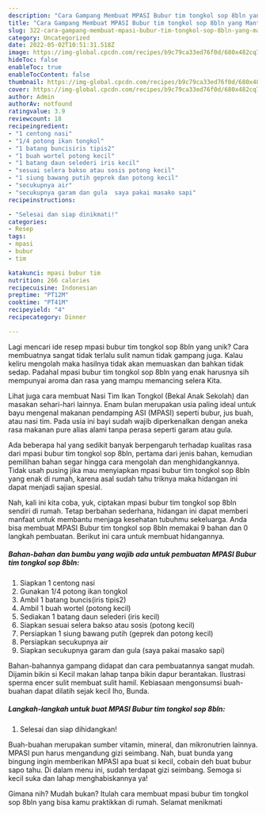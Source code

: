 ```yaml
---
description: "Cara Gampang Membuat MPASI Bubur tim tongkol sop 8bln yang Mantap"
title: "Cara Gampang Membuat MPASI Bubur tim tongkol sop 8bln yang Mantap"
slug: 322-cara-gampang-membuat-mpasi-bubur-tim-tongkol-sop-8bln-yang-mantap
category: Uncategorized
date: 2022-05-02T10:51:31.518Z
image: https://img-global.cpcdn.com/recipes/b9c79ca33ed76f0d/680x482cq70/mpasi-bubur-tim-tongkol-sop-8bln-foto-resep-utama.jpg
hideToc: false
enableToc: true
enableTocContent: false
thumbnail: https://img-global.cpcdn.com/recipes/b9c79ca33ed76f0d/680x482cq70/mpasi-bubur-tim-tongkol-sop-8bln-foto-resep-utama.jpg
cover: https://img-global.cpcdn.com/recipes/b9c79ca33ed76f0d/680x482cq70/mpasi-bubur-tim-tongkol-sop-8bln-foto-resep-utama.jpg
author: Admin
authorAv: notfound
ratingvalue: 3.9
reviewcount: 18
recipeingredient:
- "1 centong nasi"
- "1/4 potong ikan tongkol"
- "1 batang buncisiris tipis2"
- "1 buah wortel potong kecil"
- "1 batang daun selederi iris kecil"
- "sesuai selera bakso atau sosis potong kecil"
- "1 siung bawang putih geprek dan potong kecil"
- "secukupnya air"
- "secukupnya garam dan gula  saya pakai masako sapi"
recipeinstructions:

- "Selesai dan siap dinikmati!"
categories:
- Resep
tags:
- mpasi
- bubur
- tim

katakunci: mpasi bubur tim 
nutrition: 266 calories
recipecuisine: Indonesian
preptime: "PT12M"
cooktime: "PT41M"
recipeyield: "4"
recipecategory: Dinner

---
```





Lagi mencari ide resep mpasi bubur tim tongkol sop 8bln yang unik? Cara membuatnya sangat tidak terlalu sulit namun tidak gampang juga. Kalau keliru mengolah maka hasilnya tidak akan memuaskan dan bahkan tidak sedap. Padahal mpasi bubur tim tongkol sop 8bln yang enak harusnya sih mempunyai aroma dan rasa yang mampu memancing selera Kita.





Lihat juga cara membuat Nasi Tim Ikan Tongkol (Bekal Anak Sekolah) dan masakan sehari-hari lainnya. Enam bulan merupakan usia paling ideal untuk bayu mengenal makanan pendamping ASI (MPASI) seperti bubur, jus buah, atau nasi tim. Pada usia ini bayi sudah wajib diperkenalkan dengan aneka rasa makanan pure alias alami tanpa perasa seperti garam atau gula.

Ada beberapa hal yang sedikit banyak berpengaruh terhadap kualitas rasa dari mpasi bubur tim tongkol sop 8bln, pertama dari jenis bahan, kemudian pemilihan bahan segar hingga cara mengolah dan menghidangkannya. Tidak usah pusing jika mau menyiapkan mpasi bubur tim tongkol sop 8bln yang enak di rumah, karena asal sudah tahu triknya maka hidangan ini dapat menjadi sajian spesial.






Nah, kali ini kita coba, yuk, ciptakan mpasi bubur tim tongkol sop 8bln sendiri di rumah. Tetap berbahan sederhana, hidangan ini dapat memberi manfaat untuk membantu menjaga kesehatan tubuhmu sekeluarga. Anda bisa membuat MPASI Bubur tim tongkol sop 8bln memakai 9 bahan dan 0 langkah pembuatan. Berikut ini cara untuk membuat hidangannya.

<!--inarticleads1-->

##### Bahan-bahan dan bumbu yang wajib ada untuk pembuatan MPASI Bubur tim tongkol sop 8bln:

1. Siapkan 1 centong nasi
1. Gunakan 1/4 potong ikan tongkol
1. Ambil 1 batang buncis(iris tipis2)
1. Ambil 1 buah wortel (potong kecil)
1. Sediakan 1 batang daun selederi (iris kecil)
1. Siapkan sesuai selera bakso atau sosis (potong kecil)
1. Persiapkan 1 siung bawang putih (geprek dan potong kecil)
1. Persiapkan secukupnya air
1. Siapkan secukupnya garam dan gula  (saya pakai masako sapi)


Bahan-bahannya gampang didapat dan cara pembuatannya sangat mudah. Dijamin bikin si Kecil makan lahap tanpa bikin dapur berantakan. Ilustrasi sperma encer sulit membuat sulit hamil. Kebiasaan mengonsumsi buah-buahan dapat dilatih sejak kecil lho, Bunda. 

<!--inarticleads2-->

##### Langkah-langkah untuk buat MPASI Bubur tim tongkol sop 8bln:


1. Selesai dan siap dihidangkan!

Buah-buahan merupakan sumber vitamin, mineral, dan mikronutrien lainnya. MPASI pun harus mengandung gizi seimbang. Nah, buat bunda yang bingung ingin memberikan MPASI apa buat si kecil, cobain deh buat bubur sapo tahu. Di dalam menu ini, sudah terdapat gizi seimbang. Semoga si kecil suka dan lahap menghabiskannya ya! 

Gimana nih? Mudah bukan? Itulah cara membuat mpasi bubur tim tongkol sop 8bln yang bisa kamu praktikkan di rumah. Selamat menikmati
